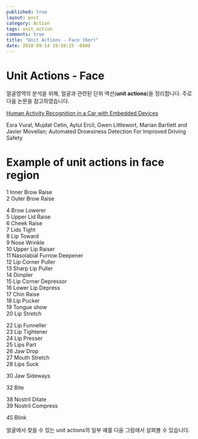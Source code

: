 ```yaml
---
published: true
layout: post
category: Action
tags: unit_action
comments: true
title: "Unit Actions - Face (Kor)"
date: 2018-09-14 19:50:25 -0400
---
```


# Unit Actions - Face

얼굴영역의 분석을 위해, 얼굴과 관련된 단위 액션(**unit actions**)을 정리합니다. 주로 다음 논문을 참고하였습니다.

[Human Activity Recognition in a Car with Embedded Devices](https://lajc.epn.edu.ec/index.php/LAJC/article/download/88/50)

Esra Vural, Mujdat Cetin, Aytul Ercil, Gwen Littlewort, Marian Bartlett and Javier Movellan; Automated Drowsiness Detection For Improved Driving Safety

# [](https://github.com/secutron/secutron.github.io/blob/master/2018-09-14-UnitActionsInFace.md#example-of-unit-actions-in-face-region)Example of unit actions in face region

1 Inner Brow Raise  
2 Outer Brow Raise

4 Brow Lowerer  
5 Upper Lid Raise  
6 Cheek Raise  
7 Lids Tight  
8 Lip Toward  
9 Nose Wrinkle  
10 Upper Lip Raiser  
11 Nasolabial Furrow Deepener  
12 Lip Corner Puller  
13 Sharp Lip Puller  
14 Dimpler  
15 Lip Corner Depressor  
16 Lower Lip Depress  
17 Chin Raise  
18 Lip Pucker  
19 Tongue show  
20 Lip Stretch

22 Lip Funneller  
23 Lip Tightener  
24 Lip Presser  
25 Lips Part  
26 Jaw Drop  
27 Mouth Stretch  
28 Lips Suck

30 Jaw Sideways

32 Bite

38 Nostril Dilate  
39 Nostril Compress

45 Blink

얼굴에서 찾을 수 있는 unit actions의 일부 예를 다음 그림에서 살펴볼 수 있습니다.
<!--stackedit_data:
eyJoaXN0b3J5IjpbNTY5MTgyOTg1XX0=
-->